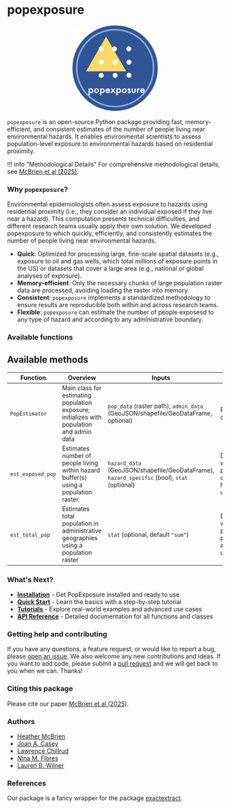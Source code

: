 # popexposure

<div align="center">
  <img src="assets/popexposure_logo.png" alt="PopExposure Logo: The whole logo is a blue circle, and at the bottom it says 'popexposure' in white text. Above that, a yellow triangle is superimposed on a grid of nine white dots, representing a hazard and people being exposed to that hazard." width="200">
</div>

`popexposure` is an open-source Python package providing fast, memory-efficient, and consistent estimates of the number of people living near environmental hazards. It enables environmental scientists to assess population-level exposure to environmental hazards based on residential proximity.

!!! info "Methodological Details"
For comprehensive methodological details, see [McBrien et al (2025)]().

### Why `popexposure`?

Environmental epidemiologists often assess exposure to hazards using residential proximity (i.e., they consider an individual exposed if they live near a hazard). This computation presents technical difficulties, and different research teams usually apply their own solution. We developed popexposure to which quickly, efficiently, and consistently estimates the number of people living near environmental hazards.

- **Quick**: Optimized for processing large, fine-scale spatial datasets (e.g., exposure to oil and gas wells, which total millions of exposure points in the US) or datasets that cover a large area (e.g., national or global analyses of exposure).
- **Memory-efficient**: Only the necessary chunks of large population raster data are processed, avoiding loading the raster into memory.
- **Consistent**: `popexposure` implements a standardized methodology to ensure results are reproducible both within and across research teams.
- **Flexible**: `popexposure` can estimate the number of people exposesd to any type of hazard and according to any administrative boundary.

### Available functions

## Available methods

| Function          | Overview                                                                                  | Inputs                                                                                      | Outputs                                                       |
| ----------------- | ----------------------------------------------------------------------------------------- | ------------------------------------------------------------------------------------------- | ------------------------------------------------------------- |
| `PopEstimator`    | Main class for estimating population exposure; initializes with population and admin data | `pop_data` (raster path), `admin_data` (GeoJSON/shapefile/GeoDataFrame, optional)           | PopEstimator object                                           |
| `est_exposed_pop` | Estimates number of people living within hazard buffer(s) using a population raster       | `hazard_data` (GeoJSON/shapefile/GeoDataFrame), `hazard_specific` (bool), `stat` (optional) | DataFrame with exposed population counts by hazard/admin unit |
| `est_total_pop`   | Estimates total population in administrative geographies using a population raster        | `stat` (optional, default `"sum"`)                                                          | DataFrame with total population per administrative unit       |

### What's Next?

- **[Installation](installation.md)** - Get PopExposure installed and ready to use
- **[Quick Start](quickstart.md)** - Learn the basics with a step-by-step tutorial
- **[Tutorials](docs/tutorials/01_purpose_and_data_setup.ipynb)** - Explore real-world examples and advanced use cases
- **[API Reference](api/overview.md)** - Detailed documentation for all functions and classes

### Getting help and contributing

If you have any questions, a feature request, or would like to report a bug, please [open an issue](https://github.com/heathermcb/popexposure/issues). We also welcome any new contributions and ideas. If you want to add code, please submit a [pull request](https://github.com/heathermcb/popexposure/pulls) and we will get back to you when we can. Thanks!

### Citing this package

Please cite our paper [McBrien et al (2025)]().

### Authors

- [Heather McBrien](https://scholar.google.com/citations?user=0Hz3a1AAAAAJ&hl=en&oi=ao)
- [Joan A. Casey](https://scholar.google.com/citations?user=LjrwHBMAAAAJ&hl=en)
- [Lawrence Chillrud](https://scholar.google.com/citations?hl=en&user=HrSjGh0AAAAJ)
- [Nina M. Flores](https://scholar.google.com/citations?user=fkttN9UAAAAJ&hl=en&oi=ao)
- [Lauren B. Wilner](https://scholar.google.com/citations?user=rLX9LVYAAAAJ&hl=en&oi=ao)

### References

Our package is a fancy wrapper for the package [exactextract](https://pypi.org/project/exactextract/).
